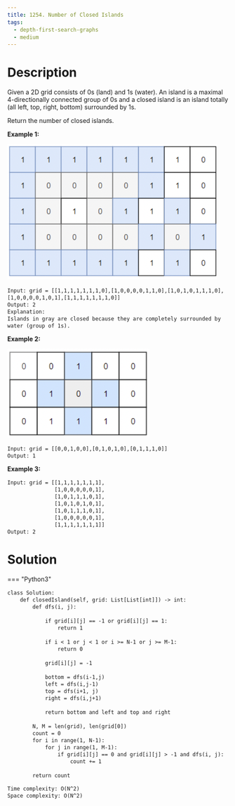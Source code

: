 ```yaml
---
title: 1254. Number of Closed Islands
tags:
  - depth-first-search-graphs
  - medium
---
```


# Description

Given a 2D grid consists of 0s (land) and 1s (water).  An island is a maximal 4-directionally connected group of 0s and a closed island is an island totally (all left, top, right, bottom) surrounded by 1s.

Return the number of closed islands.

**Example 1:**

![](../assets/imgs/Problem_1254_1.PNG)

```
Input: grid = [[1,1,1,1,1,1,1,0],[1,0,0,0,0,1,1,0],[1,0,1,0,1,1,1,0],[1,0,0,0,0,1,0,1],[1,1,1,1,1,1,1,0]]
Output: 2
Explanation: 
Islands in gray are closed because they are completely surrounded by water (group of 1s).
```

**Example 2:**

![](../assets/imgs/Problem_1254_2.PNG)

```
Input: grid = [[0,0,1,0,0],[0,1,0,1,0],[0,1,1,1,0]]
Output: 1
```

**Example 3:**

```
Input: grid = [[1,1,1,1,1,1,1],
               [1,0,0,0,0,0,1],
               [1,0,1,1,1,0,1],
               [1,0,1,0,1,0,1],
               [1,0,1,1,1,0,1],
               [1,0,0,0,0,0,1],
               [1,1,1,1,1,1,1]]
Output: 2
```

# Solution

=== "Python3"

```python3
class Solution:
    def closedIsland(self, grid: List[List[int]]) -> int:
        def dfs(i, j):
            
            if grid[i][j] == -1 or grid[i][j] == 1:
                return 1
            
            if i < 1 or j < 1 or i >= N-1 or j >= M-1:
                return 0
        
            grid[i][j] = -1
            
            bottom = dfs(i-1,j)
            left = dfs(i,j-1)
            top = dfs(i+1, j)
            right = dfs(i,j+1)
            
            return bottom and left and top and right
        
        N, M = len(grid), len(grid[0])
        count = 0
        for i in range(1, N-1):
            for j in range(1, M-1):
                if grid[i][j] == 0 and grid[i][j] > -1 and dfs(i, j):
                    count += 1
                    
        return count
```

```
Time complexity: O(N^2)
Space complexity: O(N^2)
```
